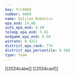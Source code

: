 ```yaml
---
key: frc4669
number: 4669
name: Galileo Robotics
epa_end: 14.88
auto_epa_end: 8.49
teleop_epa_end: 5.81
endgame_epa_end: 0.58
winrate: 0.4211
district_epa_rank: 778
district_epa_percentile: 0.568
type: Team
---
```

[[2024cabe]]
[[2024casf]]
